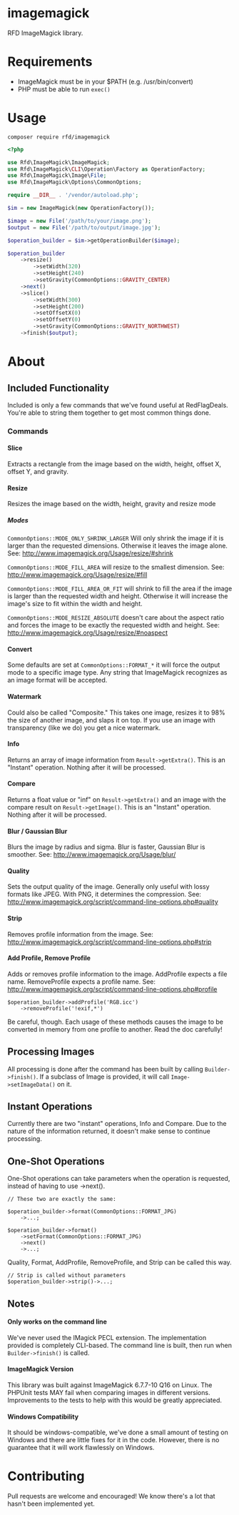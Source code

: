 imagemagick
===========

RFD ImageMagick library.

# Requirements
- ImageMagick must be in your $PATH (e.g. /usr/bin/convert)
- PHP must be able to run `exec()`

# Usage

`composer require rfd/imagemagick`

```php
<?php

use Rfd\ImageMagick\ImageMagick;
use Rfd\ImageMagick\CLI\Operation\Factory as OperationFactory;
use Rfd\ImageMagick\Image\File;
use Rfd\ImageMagick\Options\CommonOptions;

require __DIR__ . '/vendor/autoload.php';

$im = new ImageMagick(new OperationFactory());

$image = new File('/path/to/your/image.png');
$output = new File('/path/to/output/image.jpg');

$operation_builder = $im->getOperationBuilder($image);

$operation_builder
    ->resize()
        ->setWidth(320)
        ->setHeight(240)
        ->setGravity(CommonOptions::GRAVITY_CENTER)
    ->next()
    ->slice()
        ->setWidth(300)
        ->setHeight(200)
        ->setOffsetX(0)
        ->setOffsetY(0)
        ->setGravity(CommonOptions::GRAVITY_NORTHWEST)
    ->finish($output);

```

# About
## Included Functionality
Included is only a few commands that we've found useful at RedFlagDeals.  You're able to string them together to get most common things done.

### Commands
#### Slice
Extracts a rectangle from the image based on the width, height, offset X, offset Y, and gravity.
#### Resize
Resizes the image based on the width, height, gravity and resize mode
##### Modes
`CommonOptions::MODE_ONLY_SHRINK_LARGER` Will only shrink the image if it is larger than the requested dimensions.  Otherwise it leaves the image alone.  See: http://www.imagemagick.org/Usage/resize/#shrink

`CommonOptions::MODE_FILL_AREA` will resize to the smallest dimension.  See: http://www.imagemagick.org/Usage/resize/#fill

`CommonOptions::MODE_FILL_AREA_OR_FIT` will shrink to fill the area if the image is larger than the requested width and height.  Otherwise it will increase the image's size to fit within the width and height.

`CommonOptions::MODE_RESIZE_ABSOLUTE` doesn't care about the aspect ratio and forces the image to be exactly the requested width and height.  See: http://www.imagemagick.org/Usage/resize/#noaspect

#### Convert
Some defaults are set at `CommonOptions::FORMAT_*` it will force the output mode to a specific image type.  Any string that ImageMagick recognizes as an image format will be accepted.

#### Watermark
Could also be called "Composite."  This takes one image, resizes it to 98% the size of another image, and slaps it on top.  If you use an image with transparency (like we do) you get a nice watermark.

#### Info
Returns an array of image information from `Result->getExtra()`.  This is an "Instant" operation.  Nothing after it will be processed.

#### Compare
Returns a float value or "inf" on `Result->getExtra()` and an image with the compare result on `Result->getImage()`.  This is an "Instant" operation.  Nothing after it will be processed.

#### Blur / Gaussian Blur
Blurs the image by radius and sigma.  Blur is faster, Gaussian Blur is smoother.  See: http://www.imagemagick.org/Usage/blur/

#### Quality
Sets the output quality of the image.  Generally only useful with lossy formats like JPEG.  With PNG, it determines the compression.  See: http://www.imagemagick.org/script/command-line-options.php#quality  

#### Strip
Removes profile information from the image.  See: http://www.imagemagick.org/script/command-line-options.php#strip

#### Add Profile, Remove Profile
Adds or removes profile information to the image.  AddProfile expects a file name.  RemoveProfile expects a profile name.  See: http://www.imagemagick.org/script/command-line-options.php#profile 
```
$operation_builder->addProfile('RGB.icc')
    ->removeProfile('!exif,*')
```
Be careful, though.  Each usage of these methods causes the image to be converted in memory from one profile to another.  Read the doc carefully! 

## Processing Images
All processing is done after the command has been built by calling `Builder->finish()`.  If a subclass of Image is provided, it will call `Image->setImageData()` on it.
## Instant Operations
Currently there are two "instant" operations, Info and Compare.  Due to the nature of the information returned, it doesn't make sense to continue processing.
## One-Shot Operations
One-Shot operations can take parameters when the operation is requested, instead of having to use ->next().

```
// These two are exactly the same:

$operation_builder->format(CommonOptions::FORMAT_JPG)
    ->...;

$operation_builder->format()
    ->setFormat(CommonOptions::FORMAT_JPG)
    ->next()
    ->...;
```

Quality, Format, AddProfile, RemoveProfile, and Strip can be called this way.

```
// Strip is called without parameters
$operation_builder->strip()->...;
```


## Notes
#### Only works on the command line
We've never used the IMagick PECL extension.  The implementation provided is completely CLI-based.  The command line is built, then run when `Builder->finish()` is called.

#### ImageMagick Version
This library was built against ImageMagick 6.7.7-10 Q16 on Linux.  The PHPUnit tests MAY fail when comparing images in different versions.  Improvements to the tests to help with this would be greatly appreciated.

#### Windows Compatibility
It should be windows-compatible, we've done a small amount of testing on Windows and there are little fixes for it in the code.  However, there is no guarantee that it will work flawlessly on Windows.

# Contributing
Pull requests are welcome and encouraged!  We know there's a lot that hasn't been implemented yet.

